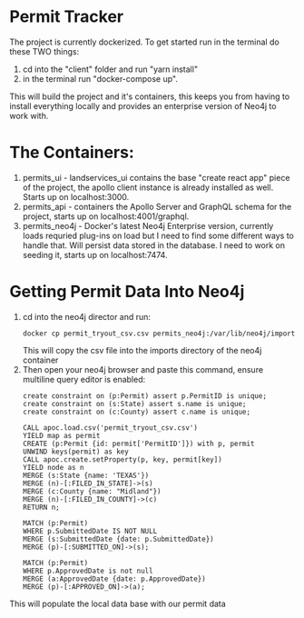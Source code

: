# Permit Tracker

The project is currently dockerized. To get started run in the terminal do these TWO things:

1. cd into the "client" folder and run "yarn install"
2. in the terminal run "docker-compose up". 


This will build the project and it's containers, this keeps you from having to install everything locally and provides an enterprise version of Neo4j to work with. 

# The Containers:

1. permits_ui - landservices_ui contains the base "create react app" piece of the project, the apollo client instance is already installed as well. Starts up on localhost:3000.
2. permits_api - containers the Apollo Server and GraphQL schema for the project, starts up on localhost:4001/graphql.
3. permits_neo4j - Docker's latest Neo4j Enterprise version, currently loads requried plug-ins on load but I need to find some different ways to handle that. Will persist data stored in the database. I need to work on seeding it, starts up on localhost:7474.


# Getting Permit Data Into Neo4j

1. cd into the neo4j director and run:
   ```
   docker cp permit_tryout_csv.csv permits_neo4j:/var/lib/neo4j/import
   ```
   This will copy the csv file into the imports directory of the neo4j container
2. Then open your neo4j browser and paste this command, ensure multiline query editor is enabled:
   ```
   create constraint on (p:Permit) assert p.PermitID is unique;
   create constraint on (s:State) assert s.name is unique;
   create constraint on (c:County) assert c.name is unique;
   
   CALL apoc.load.csv('permit_tryout_csv.csv')
   YIELD map as permit
   CREATE (p:Permit {id: permit['PermitID']}) with p, permit
   UNWIND keys(permit) as key
   CALL apoc.create.setProperty(p, key, permit[key])
   YIELD node as n
   MERGE (s:State {name: 'TEXAS'})
   MERGE (n)-[:FILED_IN_STATE]->(s)
   MERGE (c:County {name: "Midland"})
   MERGE (n)-[:FILED_IN_COUNTY]->(c)
   RETURN n;
   
   MATCH (p:Permit)
   WHERE p.SubmittedDate IS NOT NULL
   MERGE (s:SubmittedDate {date: p.SubmittedDate})
   MERGE (p)-[:SUBMITTED_ON]->(s);
   
   MATCH (p:Permit)
   WHERE p.ApprovedDate is not null
   MERGE (a:ApprovedDate {date: p.ApprovedDate})
   MERGE (p)-[:APPROVED_ON]->(a);
   ```
  This will populate the local data base with our permit data
   